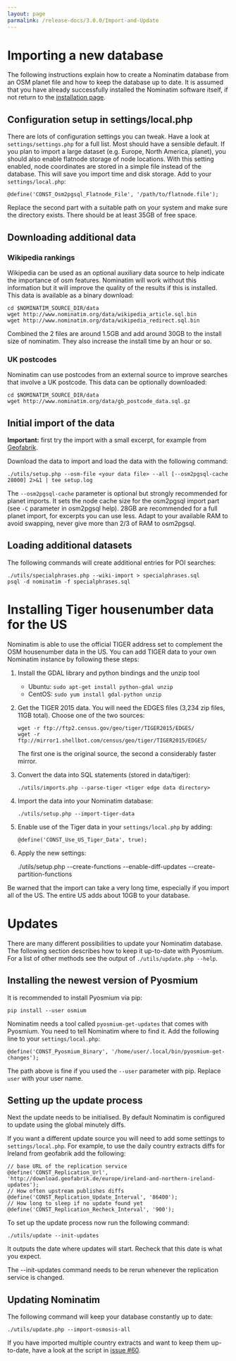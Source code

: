 ```yaml
---
layout: page
parmalink: /release-docs/3.0.0/Import-and-Update
---
```

Importing a new database
========================

The following instructions explain how to create a Nominatim database
from an OSM planet file and how to keep the database up to date. It
is assumed that you have already successfully installed the Nominatim
software itself, if not return to the [installation page](Installation.md).

Configuration setup in settings/local.php
-----------------------------------------

There are lots of configuration settings you can tweak. Have a look
at `settings/settings.php` for a full list. Most should have a sensible default.
If you plan to import a large dataset (e.g. Europe, North America, planet),
you should also enable flatnode storage of node locations. With this
setting enabled, node coordinates are stored in a simple file instead
of the database. This will save you import time and disk storage.
Add to your `settings/local.php`:

    @define('CONST_Osm2pgsql_Flatnode_File', '/path/to/flatnode.file');

Replace the second part with a suitable path on your system and make sure
the directory exists. There should be at least 35GB of free space.

Downloading additional data
---------------------------

### Wikipedia rankings

Wikipedia can be used as an optional auxiliary data source to help indicate
the importance of osm features. Nominatim will work without this information
but it will improve the quality of the results if this is installed.
This data is available as a binary download:

    cd $NOMINATIM_SOURCE_DIR/data
    wget http://www.nominatim.org/data/wikipedia_article.sql.bin
    wget http://www.nominatim.org/data/wikipedia_redirect.sql.bin

Combined the 2 files are around 1.5GB and add around 30GB to the install
size of nominatim. They also increase the install time by an hour or so.

### UK postcodes

Nominatim can use postcodes from an external source to improve searches that involve a UK postcode. This data can be optionally downloaded: 

    cd $NOMINATIM_SOURCE_DIR/data
    wget http://www.nominatim.org/data/gb_postcode_data.sql.gz


Initial import of the data
--------------------------

**Important:** first try the import with a small excerpt, for example from
[Geofabrik](http://download.geofabrik.de).

Download the data to import and load the data with the following command:

    ./utils/setup.php --osm-file <your data file> --all [--osm2pgsql-cache 28000] 2>&1 | tee setup.log

The `--osm2pgsql-cache` parameter is optional but strongly recommended for
planet imports. It sets the node cache size for the osm2pgsql import part
(see `-C` parameter in osm2pgsql help). 28GB are recommended for a full planet
import, for excerpts you can use less. Adapt to your available RAM to
avoid swapping, never give more than 2/3 of RAM to osm2pgsql.


Loading additional datasets
---------------------------

The following commands will create additional entries for POI searches:

    ./utils/specialphrases.php --wiki-import > specialphrases.sql
    psql -d nominatim -f specialphrases.sql


Installing Tiger housenumber data for the US
============================================

Nominatim is able to use the official TIGER address set to complement the
OSM housenumber data in the US. You can add TIGER data to your own Nominatim
instance by following these steps:

  1. Install the GDAL library and python bindings and the unzip tool

       * Ubuntu: `sudo apt-get install python-gdal unzip`
       * CentOS: `sudo yum install gdal-python unzip`

  2. Get the TIGER 2015 data. You will need the EDGES files
     (3,234 zip files, 11GB total). Choose one of the two sources:

         wget -r ftp://ftp2.census.gov/geo/tiger/TIGER2015/EDGES/
         wget -r ftp://mirror1.shellbot.com/census/geo/tiger/TIGER2015/EDGES/

     The first one is the original source, the second a considerably faster
     mirror.

  3. Convert the data into SQL statements (stored in data/tiger): 

         ./utils/imports.php --parse-tiger <tiger edge data directory>

  4. Import the data into your Nominatim database: 

         ./utils/setup.php --import-tiger-data

  5. Enable use of the Tiger data in your `settings/local.php` by adding:

         @define('CONST_Use_US_Tiger_Data', true);

  6. Apply the new settings:

        ./utils/setup.php --create-functions --enable-diff-updates --create-partition-functions

Be warned that the import can take a very long time, especially if you
import all of the US. The entire US adds about 10GB to your database.


Updates
=======

There are many different possibilities to update your Nominatim database.
The following section describes how to keep it up-to-date with Pyosmium.
For a list of other methods see the output of `./utils/update.php --help`.

Installing the newest version of Pyosmium
-----------------------------------------

It is recommended to install Pyosmium via pip:

    pip install --user osmium

Nominatim needs a tool called `pyosmium-get-updates` that comes with
Pyosmium. You need to tell Nominatim where to find it. Add the
following line to your `settings/local.php`:

    @define('CONST_Pyosmium_Binary', '/home/user/.local/bin/pyosmium-get-changes');

The path above is fine if you used the `--user` parameter with pip.
Replace `user` with your user name.

Setting up the update process
-----------------------------

Next the update needs to be initialised. By default Nominatim is configured
to update using the global minutely diffs.

If you want a different update source you will need to add some settings
to `settings/local.php`. For example, to use the daily country extracts
diffs for Ireland from geofabrik add the following:

    // base URL of the replication service
    @define('CONST_Replication_Url', 'http://download.geofabrik.de/europe/ireland-and-northern-ireland-updates');
    // How often upstream publishes diffs
    @define('CONST_Replication_Update_Interval', '86400');
    // How long to sleep if no update found yet
    @define('CONST_Replication_Recheck_Interval', '900');

To set up the update process now run the following command:

    ./utils/update --init-updates

It outputs the date where updates will start. Recheck that this date is
what you expect.

The --init-updates command needs to be rerun whenever the replication service
is changed.

Updating Nominatim
------------------

The following command will keep your database constantly up to date:

    ./utils/update.php --import-osmosis-all

If you have imported multiple country extracts and want to keep them
up-to-date, have a look at the script in
[issue #60](https://github.com/openstreetmap/Nominatim/issues/60).

